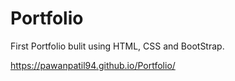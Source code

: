 # Portfolio
First Portfolio bulit using HTML, CSS and BootStrap. 

https://pawanpatil94.github.io/Portfolio/
